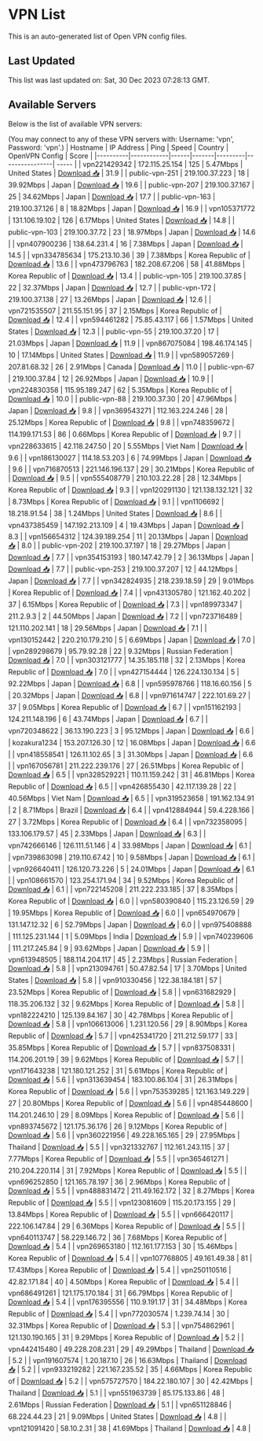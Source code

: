 # VPN List

This is an auto-generated list of Open VPN config files.

## Last Updated

This list was last updated on: Sat, 30 Dec 2023 07:28:13 GMT.

## Available Servers

Below is the list of available VPN servers:

(You may connect to any of these VPN servers with: Username: 'vpn', Password: 'vpn'.)
| Hostname | IP Address | Ping | Speed | Country | OpenVPN Config | Score |
|----------|------------|------|-------|---------|----------------| ----- |
| vpn221429342 | 172.115.25.154 | 125 | 5.47Mbps | United States | [Download 📥](./configs/server_0_US.ovpn) | 31.9 |
| public-vpn-251 | 219.100.37.223 | 18 | 39.92Mbps | Japan | [Download 📥](./configs/server_1_JP.ovpn) | 19.6 |
| public-vpn-207 | 219.100.37.167 | 25 | 34.62Mbps | Japan | [Download 📥](./configs/server_2_JP.ovpn) | 17.7 |
| public-vpn-163 | 219.100.37.126 | 8 | 18.82Mbps | Japan | [Download 📥](./configs/server_3_JP.ovpn) | 16.9 |
| vpn105371772 | 131.106.19.102 | 126 | 6.17Mbps | United States | [Download 📥](./configs/server_4_US.ovpn) | 14.8 |
| public-vpn-103 | 219.100.37.72 | 23 | 18.97Mbps | Japan | [Download 📥](./configs/server_5_JP.ovpn) | 14.6 |
| vpn407900236 | 138.64.231.4 | 16 | 7.38Mbps | Japan | [Download 📥](./configs/server_6_JP.ovpn) | 14.5 |
| vpn334785634 | 175.213.10.36 | 39 | 7.38Mbps | Korea Republic of | [Download 📥](./configs/server_7_KR.ovpn) | 13.6 |
| vpn473796763 | 182.208.67.206 | 58 | 41.88Mbps | Korea Republic of | [Download 📥](./configs/server_8_KR.ovpn) | 13.4 |
| public-vpn-105 | 219.100.37.85 | 22 | 32.37Mbps | Japan | [Download 📥](./configs/server_9_JP.ovpn) | 12.7 |
| public-vpn-172 | 219.100.37.138 | 27 | 13.26Mbps | Japan | [Download 📥](./configs/server_10_JP.ovpn) | 12.6 |
| vpn721535507 | 211.55.151.95 | 37 | 2.15Mbps | Korea Republic of | [Download 📥](./configs/server_11_KR.ovpn) | 12.4 |
| vpn594461282 | 75.85.43.117 | 66 | 1.57Mbps | United States | [Download 📥](./configs/server_12_US.ovpn) | 12.3 |
| public-vpn-55 | 219.100.37.20 | 17 | 21.03Mbps | Japan | [Download 📥](./configs/server_13_JP.ovpn) | 11.9 |
| vpn867075084 | 198.46.174.145 | 10 | 17.14Mbps | United States | [Download 📥](./configs/server_14_US.ovpn) | 11.9 |
| vpn589057269 | 207.81.68.32 | 26 | 2.91Mbps | Canada | [Download 📥](./configs/server_15_CA.ovpn) | 11.0 |
| public-vpn-67 | 219.100.37.84 | 12 | 26.92Mbps | Japan | [Download 📥](./configs/server_16_JP.ovpn) | 10.9 |
| vpn224830358 | 115.95.189.247 | 62 | 5.35Mbps | Korea Republic of | [Download 📥](./configs/server_17_KR.ovpn) | 10.0 |
| public-vpn-88 | 219.100.37.30 | 20 | 47.96Mbps | Japan | [Download 📥](./configs/server_18_JP.ovpn) | 9.8 |
| vpn369543271 | 112.163.224.246 | 28 | 25.12Mbps | Korea Republic of | [Download 📥](./configs/server_19_KR.ovpn) | 9.8 |
| vpn748359672 | 114.199.171.53 | 86 | 0.66Mbps | Korea Republic of | [Download 📥](./configs/server_20_KR.ovpn) | 9.7 |
| vpn228633615 | 42.118.247.50 | 20 | 5.55Mbps | Viet Nam | [Download 📥](./configs/server_21_VN.ovpn) | 9.6 |
| vpn186130027 | 114.18.53.203 | 6 | 74.99Mbps | Japan | [Download 📥](./configs/server_22_JP.ovpn) | 9.6 |
| vpn716870513 | 221.146.196.137 | 29 | 30.21Mbps | Korea Republic of | [Download 📥](./configs/server_23_KR.ovpn) | 9.5 |
| vpn555408779 | 210.103.22.28 | 28 | 12.34Mbps | Korea Republic of | [Download 📥](./configs/server_24_KR.ovpn) | 9.3 |
| vpn120291130 | 121.138.132.121 | 32 | 8.73Mbps | Korea Republic of | [Download 📥](./configs/server_25_KR.ovpn) | 9.1 |
| vpn1106692 | 18.218.91.54 | 38 | 1.24Mbps | United States | [Download 📥](./configs/server_26_US.ovpn) | 8.6 |
| vpn437385459 | 147.192.213.109 | 4 | 19.43Mbps | Japan | [Download 📥](./configs/server_27_JP.ovpn) | 8.3 |
| vpn156654312 | 124.39.189.254 | 11 | 20.13Mbps | Japan | [Download 📥](./configs/server_28_JP.ovpn) | 8.0 |
| public-vpn-202 | 219.100.37.197 | 18 | 29.27Mbps | Japan | [Download 📥](./configs/server_29_JP.ovpn) | 7.7 |
| vpn354153193 | 180.147.42.79 | 2 | 36.13Mbps | Japan | [Download 📥](./configs/server_30_JP.ovpn) | 7.7 |
| public-vpn-253 | 219.100.37.207 | 12 | 44.12Mbps | Japan | [Download 📥](./configs/server_31_JP.ovpn) | 7.7 |
| vpn342824935 | 218.239.18.59 | 29 | 9.01Mbps | Korea Republic of | [Download 📥](./configs/server_32_KR.ovpn) | 7.4 |
| vpn431305780 | 121.162.40.202 | 37 | 6.15Mbps | Korea Republic of | [Download 📥](./configs/server_33_KR.ovpn) | 7.3 |
| vpn189973347 | 211.2.9.3 | 2 | 44.50Mbps | Japan | [Download 📥](./configs/server_34_JP.ovpn) | 7.2 |
| vpn723716489 | 121.110.202.141 | 18 | 29.56Mbps | Japan | [Download 📥](./configs/server_35_JP.ovpn) | 7.1 |
| vpn130152442 | 220.210.179.210 | 5 | 6.69Mbps | Japan | [Download 📥](./configs/server_36_JP.ovpn) | 7.0 |
| vpn289298679 | 95.79.92.28 | 22 | 9.32Mbps | Russian Federation | [Download 📥](./configs/server_37_RU.ovpn) | 7.0 |
| vpn303121777 | 14.35.185.118 | 32 | 2.13Mbps | Korea Republic of | [Download 📥](./configs/server_38_KR.ovpn) | 7.0 |
| vpn427154444 | 126.224.130.134 | 5 | 92.22Mbps | Japan | [Download 📥](./configs/server_39_JP.ovpn) | 6.8 |
| vpn595978766 | 118.16.60.156 | 5 | 20.32Mbps | Japan | [Download 📥](./configs/server_40_JP.ovpn) | 6.8 |
| vpn971614747 | 222.101.69.27 | 37 | 9.05Mbps | Korea Republic of | [Download 📥](./configs/server_41_KR.ovpn) | 6.7 |
| vpn151162193 | 124.211.148.196 | 6 | 43.74Mbps | Japan | [Download 📥](./configs/server_42_JP.ovpn) | 6.7 |
| vpn720348622 | 36.13.190.223 | 3 | 95.12Mbps | Japan | [Download 📥](./configs/server_43_JP.ovpn) | 6.6 |
| kozakura1234 | 153.207.126.30 | 12 | 16.08Mbps | Japan | [Download 📥](./configs/server_44_JP.ovpn) | 6.6 |
| vpn418558541 | 126.11.102.65 | 3 | 31.30Mbps | Japan | [Download 📥](./configs/server_45_JP.ovpn) | 6.6 |
| vpn167056781 | 211.222.239.176 | 27 | 26.51Mbps | Korea Republic of | [Download 📥](./configs/server_46_KR.ovpn) | 6.5 |
| vpn328529221 | 110.11.159.242 | 31 | 46.81Mbps | Korea Republic of | [Download 📥](./configs/server_47_KR.ovpn) | 6.5 |
| vpn426855430 | 42.117.139.28 | 22 | 40.56Mbps | Viet Nam | [Download 📥](./configs/server_48_VN.ovpn) | 6.5 |
| vpn319523658 | 191.162.134.91 | 2 | 8.71Mbps | Brazil | [Download 📥](./configs/server_49_BR.ovpn) | 6.4 |
| vpn412884944 | 59.4.228.166 | 27 | 3.72Mbps | Korea Republic of | [Download 📥](./configs/server_50_KR.ovpn) | 6.4 |
| vpn732358095 | 133.106.179.57 | 45 | 2.33Mbps | Japan | [Download 📥](./configs/server_51_JP.ovpn) | 6.3 |
| vpn742666146 | 126.111.51.146 | 4 | 33.98Mbps | Japan | [Download 📥](./configs/server_52_JP.ovpn) | 6.1 |
| vpn739863098 | 219.110.67.42 | 10 | 9.58Mbps | Japan | [Download 📥](./configs/server_53_JP.ovpn) | 6.1 |
| vpn926640411 | 126.120.73.226 | 5 | 24.01Mbps | Japan | [Download 📥](./configs/server_54_JP.ovpn) | 6.1 |
| vpn108661570 | 123.254.171.94 | 34 | 9.52Mbps | Korea Republic of | [Download 📥](./configs/server_55_KR.ovpn) | 6.1 |
| vpn722145208 | 211.222.233.185 | 37 | 8.35Mbps | Korea Republic of | [Download 📥](./configs/server_56_KR.ovpn) | 6.0 |
| vpn580390840 | 115.23.126.59 | 29 | 19.95Mbps | Korea Republic of | [Download 📥](./configs/server_57_KR.ovpn) | 6.0 |
| vpn654970679 | 131.147.12.32 | 6 | 52.79Mbps | Japan | [Download 📥](./configs/server_58_JP.ovpn) | 6.0 |
| vpn975408888 | 111.125.231.144 | 1 | 5.09Mbps | India | [Download 📥](./configs/server_59_IN.ovpn) | 5.9 |
| vpn740239606 | 111.217.245.84 | 9 | 93.62Mbps | Japan | [Download 📥](./configs/server_60_JP.ovpn) | 5.9 |
| vpn613948505 | 188.114.204.117 | 45 | 2.23Mbps | Russian Federation | [Download 📥](./configs/server_61_RU.ovpn) | 5.8 |
| vpn213094761 | 50.47.82.54 | 17 | 3.70Mbps | United States | [Download 📥](./configs/server_62_US.ovpn) | 5.8 |
| vpn910330456 | 122.38.184.181 | 57 | 23.52Mbps | Korea Republic of | [Download 📥](./configs/server_63_KR.ovpn) | 5.8 |
| vpn631682929 | 118.35.206.132 | 32 | 9.62Mbps | Korea Republic of | [Download 📥](./configs/server_64_KR.ovpn) | 5.8 |
| vpn182224210 | 125.139.84.167 | 30 | 42.78Mbps | Korea Republic of | [Download 📥](./configs/server_65_KR.ovpn) | 5.8 |
| vpn106613006 | 1.231.120.56 | 29 | 8.90Mbps | Korea Republic of | [Download 📥](./configs/server_66_KR.ovpn) | 5.7 |
| vpn425341720 | 211.212.59.177 | 33 | 35.85Mbps | Korea Republic of | [Download 📥](./configs/server_67_KR.ovpn) | 5.7 |
| vpn837508331 | 114.206.201.19 | 39 | 9.62Mbps | Korea Republic of | [Download 📥](./configs/server_68_KR.ovpn) | 5.7 |
| vpn171643238 | 121.180.121.252 | 31 | 5.61Mbps | Korea Republic of | [Download 📥](./configs/server_69_KR.ovpn) | 5.6 |
| vpn313639454 | 183.100.86.104 | 31 | 26.31Mbps | Korea Republic of | [Download 📥](./configs/server_70_KR.ovpn) | 5.6 |
| vpn753539285 | 121.163.149.229 | 27 | 20.80Mbps | Korea Republic of | [Download 📥](./configs/server_71_KR.ovpn) | 5.6 |
| vpn485448600 | 114.201.246.10 | 29 | 8.09Mbps | Korea Republic of | [Download 📥](./configs/server_72_KR.ovpn) | 5.6 |
| vpn893745672 | 121.175.36.176 | 26 | 9.12Mbps | Korea Republic of | [Download 📥](./configs/server_73_KR.ovpn) | 5.6 |
| vpn360221956 | 49.228.165.165 | 29 | 27.95Mbps | Thailand | [Download 📥](./configs/server_74_TH.ovpn) | 5.5 |
| vpn321332767 | 112.161.243.115 | 37 | 7.77Mbps | Korea Republic of | [Download 📥](./configs/server_75_KR.ovpn) | 5.5 |
| vpn365461271 | 210.204.220.114 | 31 | 7.92Mbps | Korea Republic of | [Download 📥](./configs/server_76_KR.ovpn) | 5.5 |
| vpn696252850 | 121.165.78.197 | 36 | 2.96Mbps | Korea Republic of | [Download 📥](./configs/server_77_KR.ovpn) | 5.5 |
| vpn488831472 | 211.49.162.172 | 32 | 8.27Mbps | Korea Republic of | [Download 📥](./configs/server_78_KR.ovpn) | 5.5 |
| vpn123081609 | 115.20.173.155 | 29 | 13.84Mbps | Korea Republic of | [Download 📥](./configs/server_79_KR.ovpn) | 5.5 |
| vpn666420117 | 222.106.147.84 | 29 | 6.36Mbps | Korea Republic of | [Download 📥](./configs/server_80_KR.ovpn) | 5.5 |
| vpn640113747 | 58.229.146.72 | 36 | 7.68Mbps | Korea Republic of | [Download 📥](./configs/server_81_KR.ovpn) | 5.4 |
| vpn269653180 | 112.161.177.153 | 30 | 15.46Mbps | Korea Republic of | [Download 📥](./configs/server_82_KR.ovpn) | 5.4 |
| vpn107768805 | 49.161.49.38 | 81 | 17.43Mbps | Korea Republic of | [Download 📥](./configs/server_83_KR.ovpn) | 5.4 |
| vpn250110516 | 42.82.171.84 | 40 | 4.50Mbps | Korea Republic of | [Download 📥](./configs/server_84_KR.ovpn) | 5.4 |
| vpn686491261 | 121.175.170.184 | 31 | 66.79Mbps | Korea Republic of | [Download 📥](./configs/server_85_KR.ovpn) | 5.4 |
| vpn176395556 | 110.9.191.17 | 31 | 34.48Mbps | Korea Republic of | [Download 📥](./configs/server_86_KR.ovpn) | 5.4 |
| vpn772030574 | 1.239.74.14 | 30 | 32.31Mbps | Korea Republic of | [Download 📥](./configs/server_87_KR.ovpn) | 5.3 |
| vpn754862961 | 121.130.190.165 | 31 | 9.29Mbps | Korea Republic of | [Download 📥](./configs/server_88_KR.ovpn) | 5.2 |
| vpn442415480 | 49.228.208.231 | 29 | 49.29Mbps | Thailand | [Download 📥](./configs/server_89_TH.ovpn) | 5.2 |
| vpn191607574 | 1.20.187.10 | 26 | 16.63Mbps | Thailand | [Download 📥](./configs/server_90_TH.ovpn) | 5.2 |
| vpn933219282 | 221.167.235.52 | 35 | 4.66Mbps | Korea Republic of | [Download 📥](./configs/server_91_KR.ovpn) | 5.2 |
| vpn575727570 | 184.22.180.107 | 30 | 42.42Mbps | Thailand | [Download 📥](./configs/server_92_TH.ovpn) | 5.1 |
| vpn551963739 | 85.175.133.86 | 48 | 2.61Mbps | Russian Federation | [Download 📥](./configs/server_93_RU.ovpn) | 5.1 |
| vpn651128846 | 68.224.44.23 | 21 | 9.09Mbps | United States | [Download 📥](./configs/server_94_US.ovpn) | 4.8 |
| vpn121091420 | 58.10.2.31 | 38 | 41.69Mbps | Thailand | [Download 📥](./configs/server_95_TH.ovpn) | 4.8 |
